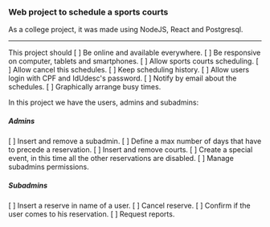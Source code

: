 ### Web project to schedule a sports courts

As a college project, it was made using NodeJS, React and Postgresql.

--- 

This project should
[ ] Be online and available everywhere.
[ ] Be responsive on computer, tablets and smartphones.
[ ] Allow sports courts scheduling.
[ ] Allow cancel this schedules.
[ ] Keep scheduling history.
[ ] Allow users login with CPF and IdUdesc's password.
[ ] Notify by email about the schedules.
[ ] Graphically arrange busy times.

In this project we have the users, admins and subadmins:

##### Admins

[ ] Insert and remove a subadmin.
[ ] Define a max number of days that have to precede a reservation.
[ ] Insert and remove courts.
[ ] Create a special event, in this time all the other reservations are disabled.
[ ] Manage subadmins permissions.

##### Subadmins

[ ] Insert a reserve in name of a user.
[ ] Cancel reserve.
[ ] Confirm if the user comes to his reservation.
[ ] Request reports.


